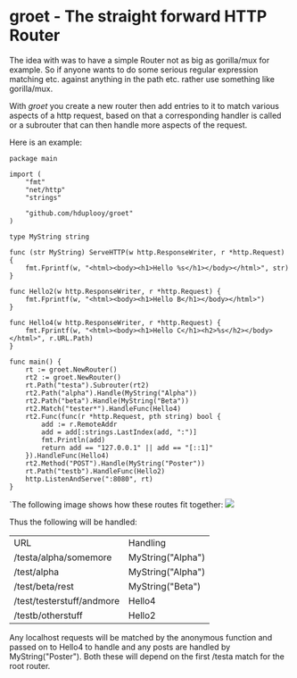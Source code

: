 # groet - The straight forward HTTP Router

The idea with was to have a simple Router not as big as gorilla/mux for example. So if anyone wants to do some serious regular expression matching etc. against anything in the path etc. rather use something like gorilla/mux.

With *groet* you create a new router then add entries to it to match various aspects of a http request, based on that a corresponding handler is called or a subrouter that can then handle more aspects of the request.

Here is an example:

    package main

    import (
	    "fmt"
	    "net/http"
	    "strings"

	    "github.com/hduplooy/groet"
    )

    type MyString string

    func (str MyString) ServeHTTP(w http.ResponseWriter, r *http.Request) {
	    fmt.Fprintf(w, "<html><body><h1>Hello %s</h1></body></html>", str)
    }

    func Hello2(w http.ResponseWriter, r *http.Request) {
	    fmt.Fprintf(w, "<html><body><h1>Hello B</h1></body></html>")
    }

    func Hello4(w http.ResponseWriter, r *http.Request) {
	    fmt.Fprintf(w, "<html><body><h1>Hello C</h1><h2>%s</h2></body></html>", r.URL.Path)
    }

    func main() {
	    rt := groet.NewRouter()
	    rt2 := groet.NewRouter()
	    rt.Path("testa").Subrouter(rt2)
	    rt2.Path("alpha").Handle(MyString("Alpha"))
	    rt2.Path("beta").Handle(MyString("Beta"))
	    rt2.Match("tester*").HandleFunc(Hello4)
	    rt2.Func(func(r *http.Request, pth string) bool {
		    add := r.RemoteAddr
		    add = add[:strings.LastIndex(add, ":")]
		    fmt.Println(add)
		    return add == "127.0.0.1" || add == "[::1]"
	    }).HandleFunc(Hello4)
	    rt2.Method("POST").Handle(MyString("Poster"))
	    rt.Path("testb").HandleFunc(Hello2)
	    http.ListenAndServe(":8080", rt)
    }

`The following image shows how these routes fit together:
![](http://www.duplooy.org/groet.svg)

Thus the following will be handled:
<table>
<tr><td><bold>URL</bold></td><td><bold>Handling</bold></td></tr>
<tr><td>/testa/alpha/somemore</td><td>MyString("Alpha")</td></tr>
<tr><td>/test/alpha</td><td>MyString("Alpha")</td></tr>
<tr><td>/test/beta/rest</td><td>MyString("Beta")</td></tr>
<tr><td>/test/testerstuff/andmore</td><td>Hello4</td></tr>
<tr><td>/testb/otherstuff</td><td>Hello2</td></tr>
</table>
Any localhost requests will be matched by the anonymous function and passed on to Hello4 to handle and any posts are handled by MyString("Poster"). Both these will depend on the first /testa match for the root router.
